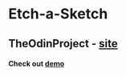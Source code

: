 # Etch-a-Sketch

## TheOdinProject - [site](https://www.theodinproject.com/)

#### Check out [demo](https://waleed405.github.io/Etch-a-Sketch/)